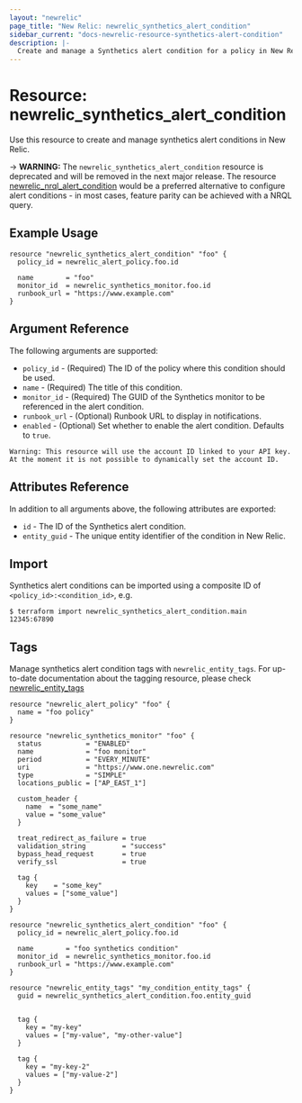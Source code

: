 ```yaml
---
layout: "newrelic"
page_title: "New Relic: newrelic_synthetics_alert_condition"
sidebar_current: "docs-newrelic-resource-synthetics-alert-condition"
description: |-
  Create and manage a Synthetics alert condition for a policy in New Relic.
---
```


# Resource: newrelic\_synthetics\_alert\_condition

Use this resource to create and manage synthetics alert conditions in New Relic.

-> **WARNING:** The `newrelic_synthetics_alert_condition` resource is deprecated and will be removed in the next major release. The resource [newrelic_nrql_alert_condition](nrql_alert_condition.html) would be a preferred alternative to configure alert conditions - in most cases, feature parity can be achieved with a NRQL query.

## Example Usage

```hcl
resource "newrelic_synthetics_alert_condition" "foo" {
  policy_id = newrelic_alert_policy.foo.id

  name        = "foo"
  monitor_id  = newrelic_synthetics_monitor.foo.id
  runbook_url = "https://www.example.com"
}
```

## Argument Reference

The following arguments are supported:

  * `policy_id` - (Required) The ID of the policy where this condition should be used.
  * `name` - (Required) The title of this condition.
  * `monitor_id` - (Required) The GUID of the Synthetics monitor to be referenced in the alert condition.
  * `runbook_url` - (Optional) Runbook URL to display in notifications.
  * `enabled` - (Optional) Set whether to enable the alert condition. Defaults to `true`.

```
Warning: This resource will use the account ID linked to your API key. At the moment it is not possible to dynamically set the account ID.
```

## Attributes Reference

In addition to all arguments above, the following attributes are exported:

  * `id` - The ID of the Synthetics alert condition.
  * `entity_guid` - The unique entity identifier of the condition in New Relic.


## Import

Synthetics alert conditions can be imported using a composite ID of `<policy_id>:<condition_id>`, e.g.

```
$ terraform import newrelic_synthetics_alert_condition.main 12345:67890
```

## Tags

Manage synthetics alert condition tags with `newrelic_entity_tags`. For up-to-date documentation about the tagging resource, please check [newrelic_entity_tags](entity_tags.html#example-usage)

```hcl
resource "newrelic_alert_policy" "foo" {
  name = "foo policy"
}

resource "newrelic_synthetics_monitor" "foo" {
  status           = "ENABLED"
  name             = "foo monitor"
  period           = "EVERY_MINUTE"
  uri              = "https://www.one.newrelic.com"
  type             = "SIMPLE"
  locations_public = ["AP_EAST_1"]

  custom_header {
    name  = "some_name"
    value = "some_value"
  }

  treat_redirect_as_failure = true
  validation_string         = "success"
  bypass_head_request       = true
  verify_ssl                = true

  tag {
    key    = "some_key"
    values = ["some_value"]
  }
}

resource "newrelic_synthetics_alert_condition" "foo" {
  policy_id = newrelic_alert_policy.foo.id

  name        = "foo synthetics condition"
  monitor_id  = newrelic_synthetics_monitor.foo.id
  runbook_url = "https://www.example.com"
}

resource "newrelic_entity_tags" "my_condition_entity_tags" {
  guid = newrelic_synthetics_alert_condition.foo.entity_guid


  tag {
    key = "my-key"
    values = ["my-value", "my-other-value"]
  }

  tag {
    key = "my-key-2"
    values = ["my-value-2"]
  }
}
```
